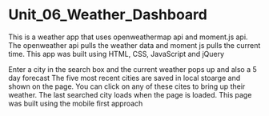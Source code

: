 # Unit_06_Weather_Dashboard
This is a weather app that uses openweathermap api and moment.js api. 
The openweather api pulls the weather data and moment js pulls the current time.
This app was built using HTML, CSS, JavaScript and jQuery

Enter a city in the search box and the current weather pops up and also a 5 day forecast
The five most recent cities are saved in local stoarge and shown on the page. You can click on any of these cites to bring up their weather.
The last searched city loads when the page is loaded.
This page was built using the mobile first approach
